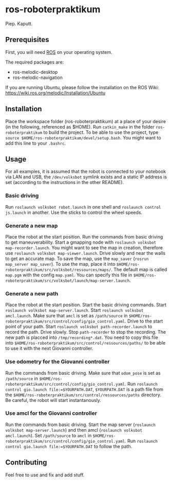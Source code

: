 # ros-roboterpraktikum

Piep. Kaputt.

## Prerequisites

First, you will need [ROS](https://www.ros.org/) on your operating system.

The required packages are:

- ros-melodic-desktop
- ros-melodic-navigation

If you are running Ubuntu, please follow the installation on the ROS Wiki:
https://wiki.ros.org/melodic/Installation/Ubuntu

## Installation

Place the workspace folder (ros-roboterpraktikum) at a place of your desire (in the following, referenced as $HOME). Run `catkin_make` in the folder `ros-roboterpraktikum` to build the project. To be able to use the project, type `source $HOME/ros-roboterpraktikum/devel/setup.bash`. You might want to add this line to your `.bashrc`.

## Usage

For all examples, it is assumed that the robot is connected to your notebook via LAN and USB, the `/dev/volksbot` symlink exists and a static IP address is set (according to the instructions in the other README).

### Basic driving

Run `roslaunch volksbot robot.launch` in one shell and `roslaunch control js.launch` in another. Use the sticks to control the wheel speeds.

### Generate a new map

Place the robot at the start position. Run the commands from basic driving to get maneuverability. Start a gmapping node with `roslaunch volksbot map-recorder.launch`. You might want to see the map in creation, therefore use `roslaunch volksbot map-viewer.launch`.  Drive slowly and near the walls to get an accurate map. To save the map, use the `map_saver` (`rosrun map_server map_saver`). To use the map, place it into `$HOME/ros-roboterpraktikum/src/volksbot/ressources/maps/`. The default map is called `map.pgm` with the config `map.yaml`. You can specify this file in `$HOME/ros-roboterpraktikum/src/volksbot/launch/map-server.launch`.

### Generate a new path

Place the robot at the start position. Start the basic driving commands. Start `roslaunch volksbot map-server.launch`. Start `roslaunch volksbot amcl.launch`. Make sure that `amcl` is set as `/path/source` in `$HOME/ros-roboterpraktikum/src/control/config/gio_control.yaml`. Drive to the start point of your path. Start `roslaunch volksbot path-recorder.launch` to record the path. Drive slowly. Stop `path-recorder` to stop the recording. The new path is placced into `/tmp/recording*.dat`. You need to copy this file into `$HOME/ros-roboterpraktikum/src/control/ressources/paths/` to be able to use it with the next Giovanni controller.

### Use odometry for the Giovanni controller

Run the commands from basic driving. Make sure that `odom_pose` is set as `/path/source` in `$HOME/ros-roboterpraktikum/src/control/config/gio_control.yaml`. Run `roslaunch control gio.launch file:=$YOURPATH.DAT`, `$YOURPATH.DAT` is a path file from the `$HOME/ros-roboterpraktikum/src/control/ressources/paths` directory. Be careful, the robot will start instantanously.

### Use amcl for the Giovanni controller

Run the commands from basic driving. Start the map server (`roslaunch volksbot map-server.launch`) and then amcl (`roslaunch volksbot amcl.launch`). Set `/path/source` to `amcl` in `$HOME/ros-roboterpraktikum/src/control/config/gio_control.yaml`. Run `roslaunch control gio.launch file:=$YOURPATH.DAT` to follow the path.

## Contributing

Feel free to use and fix and add stuff.
